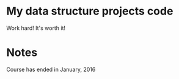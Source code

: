 # My data structure projects code

Work hard! It's worth it!

# Notes

Course has ended in January, 2016
